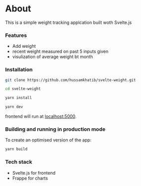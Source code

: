 # About 
This is a simple weight tracking applcation built woth Svelte.js
### Features
- Add weight 
- recent weight measured on past 5 inputs given
- visulization of average weight bt month
### Installation

```bash
git clone https://github.com/hussamkhatib/svelte-weight.git

cd svelte-weight

yarn install

yarn dev
```

frontend will run at [localhost:5000](http://localhost:5000).
### Building and running in production mode

To create an optimised version of the app:

```bash
yarn build
```
 ### Tech stack 
 - Svelte.js for frontend
 - Frappe for charts 
